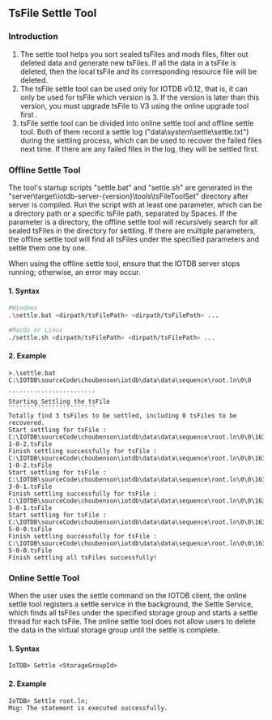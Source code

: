 <!--

```
Licensed to the Apache Software Foundation (ASF) under one
or more contributor license agreements.  See the NOTICE file
distributed with this work for additional information
regarding copyright ownership.  The ASF licenses this file
to you under the Apache License, Version 2.0 (the
"License"); you may not use this file except in compliance
with the License.  You may obtain a copy of the License at

    http://www.apache.org/licenses/LICENSE-2.0

Unless required by applicable law or agreed to in writing,
software distributed under the License is distributed on an
"AS IS" BASIS, WITHOUT WARRANTIES OR CONDITIONS OF ANY
KIND, either express or implied.  See the License for the
specific language governing permissions and limitations
under the License.
```

-->

## TsFile Settle Tool

### Introduction

1. The settle tool helps you sort sealed tsFiles and mods files, filter out deleted data and generate new tsFiles.  If all the data in a tsFile is deleted, then the local tsFile and its corresponding resource file will be deleted.  
2. The tsFile settle tool can be used only for IOTDB v0.12, that is, it can only be used for tsFile which version is 3. If the version is later than this version, you must upgrade tsFile to V3 using the online upgrade tool first . 
3. tsFile settle tool can be divided into online settle tool and offline settle tool. Both of them record a settle log ("data\system\settle\settle.txt") during the settling process, which can be used to recover the failed files next time.  If there are any failed files in the log, they will be settled first.  

### Offline Settle Tool

The tool's startup scripts "settle.bat" and "settle.sh" are generated in the "server\target\iotdb-server-{version}\tools\tsFileToolSet" directory after server is compiled.  Run the script with at least one parameter, which can be a directory path or a specific tsFile path, separated by Spaces.  If the parameter is a directory, the offline settle tool will recursively search for all sealed tsFiles in the directory for settling.  If there are multiple parameters, the offline settle tool will find all tsFiles under the specified parameters and settle them one by one.  

When using the offline settle tool, ensure that the IOTDB server stops running; otherwise, an error may occur.  

#### 1. Syntax

```bash
#Windows
.\settle.bat <dirpath/tsFilePath> <dirpath/tsFilePath> ...

#MacOs or Linux
./settle.sh <dirpath/tsFilePath> <dirpath/tsFilePath> ...
```

#### 2. Example

```
>.\settle.bat C:\IOTDB\sourceCode\choubenson\iotdb\data\data\sequence\root.ln\0\0 

​````````````````````````
Starting Settling the tsFile
​````````````````````````
Totally find 3 tsFiles to be settled, including 0 tsFiles to be recovered.
Start settling for tsFile : C:\IOTDB\sourceCode\choubenson\iotdb\data\data\sequence\root.ln\0\0\1631261328514-1-0-2.tsFile
Finish settling successfully for tsFile : C:\IOTDB\sourceCode\choubenson\iotdb\data\data\sequence\root.ln\0\0\1631261328514-1-0-2.tsFile
Start settling for tsFile : C:\IOTDB\sourceCode\choubenson\iotdb\data\data\sequence\root.ln\0\0\1631274465662-3-0-1.tsFile
Finish settling successfully for tsFile : C:\IOTDB\sourceCode\choubenson\iotdb\data\data\sequence\root.ln\0\0\1631274465662-3-0-1.tsFile
Start settling for tsFile : C:\IOTDB\sourceCode\choubenson\iotdb\data\data\sequence\root.ln\0\0\1631433121335-5-0-0.tsFile
Finish settling successfully for tsFile : C:\IOTDB\sourceCode\choubenson\iotdb\data\data\sequence\root.ln\0\0\1631433121335-5-0-0.tsFile
Finish settling all tsFiles successfully!
```

### Online Settle Tool

When the user uses the settle command on the IOTDB client, the online settle tool registers a settle service in the background, the Settle Service, which finds all tsFiles under the specified storage group and starts a settle thread for each tsFile.  The online settle tool does not allow users to delete the data in the virtual storage group until the settle is complete.  

#### 1. Syntax

```
IoTDB> Settle <StorageGroupId>
```

#### 2. Example

```
IoTDB> Settle root.ln;
Msg: The statement is executed successfully.
```